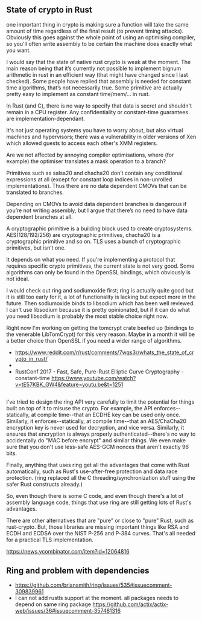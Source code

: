 ## State of crypto in Rust

one important thing in crypto is making sure a function will take the same amount of time regardless of the final result (to prevent timing attacks). Obviously this goes against the whole point of using an optimising compiler, so you'll often write assembly to be certain the machine does exactly what you want.


I would say that the state of native rust crypto is weak at the moment. The main reason being that it’s currently not possible to implement bignum arithmetic in rust in an efficient way (that might have changed since I last checked).
Some people have replied that assembly is needed for constant time algorithms, that’s not necessarily true. Some primitive are actually pretty easy to implement as constant time/mem/... in rust.


In Rust (and C), there is no way to specify that data is secret and shouldn't remain in a CPU register.
Any confidentiality or constant-time guarantees are implementation-dependant.


It's not just operating systems you have to worry about, but also virtual machines and hypervisors; there was a vulnerability in older versions of Xen which allowed guests to access each other's XMM registers.


Are we not affected by annoying compiler optimisations, where (for example) the optimiser translates a mask operation to a branch?

Primitives such as salsa20 and chacha20 don’t contain any conditional expressions at all (except for constant loop indices in non-unrolled implementations). Thus there are no data dependent CMOVs that can be translated to branches.

Depending on CMOVs to avoid data dependent branches is dangerous if you’re not writing assembly, but I argue that there’s no need to have data dependent branches at all.


A cryptographic primitive is a building block used to create cryptosystems. AES(128/192/256) are cryptographic primitives, chacha20 is a cryptographic primitive and so on. TLS uses a bunch of cryptographic primitives, but isn’t one.


It depends on what you need. If you're implementing a protocol that requires specific crypto primitives, the current state is not very good. Some algorithms can only be found in the OpenSSL bindings, which obviously is not ideal.

I would check out ring and sodiumoxide first; ring is actually quite good but it is still too early for it, a lot of functionality is lacking but expect more in the future. Then sodiumoxide binds to libsodium which has been well reviewed. I can't use libsodium because it is pretty opinionated, but if it can do what you need libsodium is probably the most stable choice right now.

Right now I'm working on getting the tomcrypt crate beefed up (bindings to the venerable LibTomCrypt) for this very reason. Maybe in a month it will be a better choice than OpenSSL if you need a wider range of algorithms.

- https://www.reddit.com/r/rust/comments/7wqs3r/whats_the_state_of_crypto_in_rust/
- 
- RustConf 2017 - Fast, Safe, Pure-Rust Elliptic Curve Cryptography - constant-time https://www.youtube.com/watch?v=tE57KBK_GW4&feature=youtu.be&t=1251

##

I've tried to design the ring API very carefully to limit the potential for things built on top of it to misuse the crypto. For example, the API enforces--statically, at compile time--that an ECDHE key can be used only once. Similarly, it enforces--statically, at compile time--that an AES/ChaCha20 encryption key is never used for decryption, and vice versa. Similarly, it ensures that encryption is always properly authenticated--there's no way to accidentally do "MAC before encrypt" and similar things. We even make sure that you don't use less-safe AES-GCM nonces that aren't exactly 96 bits.

Finally, anything that uses ring get all the advantages that come with Rust automatically, such as Rust's use-after-free protection and data race protection. (ring replaced all the C threading/synchronization stuff using the safer Rust constructs already.)

So, even though there is some C code, and even though there's a lot of assembly language code, things that use ring are still getting lots of Rust's advantages.

There are other alternatives that are "pure" or close to "pure" Rust, such as rust-crypto. But, those libraries are missing important things like RSA and ECDH and ECDSA over the NIST P-256 and P-384 curves. That's all needed for a practical TLS implementation.

https://news.ycombinator.com/item?id=12064816

## Ring and problem with dependencies

- https://github.com/briansmith/ring/issues/535#issuecomment-309839961
- I can not add rustls support at the moment. all packages needs to depend on same ring package https://github.com/actix/actix-web/issues/36#issuecomment-357481316